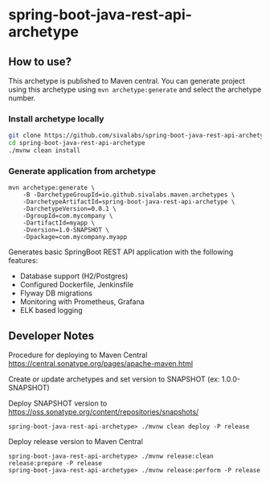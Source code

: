 # spring-boot-java-rest-api-archetype

## How to use?

This archetype is published to Maven central. 
You can generate project using this archetype using `mvn archetype:generate` and select the archetype number.

### Install archetype locally

```bash
git clone https://github.com/sivalabs/spring-boot-java-rest-api-archetype.git
cd spring-boot-java-rest-api-archetype
./mvnw clean install
```

### Generate application from archetype

```
mvn archetype:generate \
    -B -DarchetypeGroupId=io.github.sivalabs.maven.archetypes \
    -DarchetypeArtifactId=spring-boot-java-rest-api-archetype \
    -DarchetypeVersion=0.0.1 \
    -DgroupId=com.mycompany \
    -DartifactId=myapp \
    -Dversion=1.0-SNAPSHOT \
    -Dpackage=com.mycompany.myapp
```

Generates basic SpringBoot REST API application with the following features:

* Database support (H2/Postgres)
* Configured Dockerfile, Jenkinsfile
* Flyway DB migrations
* Monitoring with Prometheus, Grafana
* ELK based logging

## Developer Notes

Procedure for deploying to Maven Central https://central.sonatype.org/pages/apache-maven.html

Create or update archetypes and set version to SNAPSHOT (ex: 1.0.0-SNAPSHOT)

Deploy SNAPSHOT version to https://oss.sonatype.org/content/repositories/snapshots/

`spring-boot-java-rest-api-archetype> ./mvnw clean deploy -P release`

Deploy release version to Maven Central

```
spring-boot-java-rest-api-archetype> ./mvnw release:clean release:prepare -P release
spring-boot-java-rest-api-archetype> ./mvnw release:perform -P release
```
